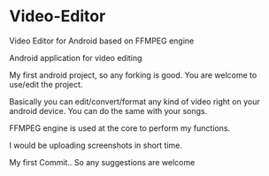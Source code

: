 # Video-Editor

Video Editor for Android based on FFMPEG engine

Android application for video editing

My first android project, so any forking is good. You are welcome to
use/edit the project.

Basically you can edit/convert/format any kind of video right on your
android device.
You can do the same with your songs.

FFMPEG engine is used at the core to perform my functions.

I would be uploading screenshots in short time.

My first Commit.. So any suggestions are  welcome
